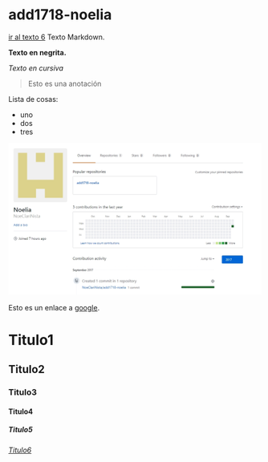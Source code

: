 # add1718-noelia

[ir al texto 6](#id1)
Texto Markdown.

**Texto en negrita.**

*Texto en cursiva*

> Esto es una anotación

Lista de cosas:
* uno
* dos
* tres

![imagen](./images/capturada1.jpg)

Esto es un enlace a [google](http://www.google.es).

# Titulo1
## Titulo2
### Titulo3
#### Titulo4
##### Titulo5
###### [Titulo6](#id1)
